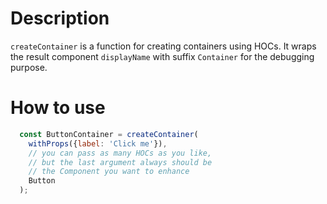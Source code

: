 # Description
  `createContainer` is a function for creating containers using HOCs.
  It wraps the result component `displayName` with suffix `Container` for the debugging purpose.
  
# How to use

```js
  const ButtonContainer = createContainer(
    withProps({label: 'Click me'}), 
    // you can pass as many HOCs as you like,
    // but the last argument always should be 
    // the Component you want to enhance  
    Button
  );
```
